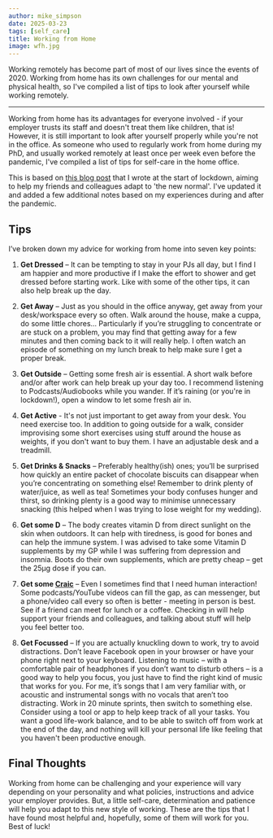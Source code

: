 ```yaml
---
author: mike_simpson
date: 2025-03-23
tags: [self_care]
title: Working from Home
image: wfh.jpg
---
```


Working remotely has become part of most of our lives since the events of 2020. Working from home has its own challenges for
our mental and physical health, so I've compiled a list of tips to look after yourself while working remotely.

---

Working from home has its advantages for everyone involved - if your employer trusts its staff and doesn't treat
them like children, that is! However, it is still important to look after yourself properly while you're not in the office.
As someone who used to regularly work from home during my PhD, and usually worked remotely at least once per week even
before the pandemic, I've compiled a list of tips for self-care in the home office.

This is based on [this blog post](https://mdsimpson.co.uk/2020/03/working-from-home-tips/) that I wrote at the start of lockdown, 
aiming to help my friends and colleagues adapt to 'the new normal'. I've updated it and added a few additional notes based on my 
experiences during and after the pandemic.

## Tips

I’ve broken down my advice for working from home into seven key points:

1. **Get Dressed** – It can be tempting to stay in your PJs all day, but I find I am happier and more productive if I make the effort to shower and get dressed before starting work. Like with some of the other tips, it can also help break up the day.

2. **Get Away** – Just as you should in the office anyway, get away from your desk/workspace every so often. Walk around the house, make a cuppa, do some little chores... Particularly if you’re struggling to concentrate or are stuck on a problem, you may find that getting away for a few minutes and then coming back to it will really help. I often watch an episode of something on my lunch break to help make sure I get a proper break.

3. **Get Outside** – Getting some fresh air is essential. A short walk before and/or after work can help break up your day too. I recommend listening to Podcasts/Audiobooks while you wander. If it’s raining (or you're in lockdown!), open a window to let some fresh air in.

4. **Get Active** - It's not just important to get away from your desk. You need exercise too. In addition to going outside for a walk, consider improvising some short exercises using stuff around the house as weights, if you don't want to buy them. I have an adjustable desk and a treadmill.

5. **Get Drinks & Snacks** – Preferably healthy(ish) ones; you’ll be surprised how quickly an entire packet of chocolate biscuits can disappear when you’re concentrating on something else! Remember to drink plenty of water/juice, as well as tea! Sometimes your body confuses hunger and thirst, so drinking plenty is a good way to minimise unnecessary snacking (this helped when I was trying to lose weight for my wedding).

6. **Get some D** – The body creates vitamin D from direct sunlight on the skin when outdoors. It can help with tiredness, is good for bones and can help the immune system. I was advised to take some Vitamin D supplements by my GP while I was suffering from depression and insomnia. Boots do their own supplements, which are pretty cheap – get the 25μg dose if you can.

7. **Get some [Craic](https://en.wikipedia.org/wiki/Craic)** – Even I sometimes find that I need human interaction! Some podcasts/YouTube videos can fill the gap, as can messenger, but a phone/video call every so often is better - meeting in person is best. See if a friend can meet for lunch or a coffee. Checking in will help support your friends and colleagues, and talking about stuff will help you feel better too.

8. **Get Focussed** – If you are actually knuckling down to work, try to avoid distractions. Don’t leave Facebook open in your browser or have your phone right next to your keyboard. Listening to music – with a comfortable pair of headphones if you don’t want to disturb others – is a good way to help you focus, you just have to find the right kind of music that works for you. For me, it’s songs that I am very familiar with, or acoustic and instrumental songs with no vocals that aren’t too distracting. Work in 20 minute sprints, then switch to something else. Consider using a tool or app to help keep track of all your tasks. You want a good life-work balance, and to be able to switch off from work at the end of the day, and nothing will kill your personal life like feeling that you haven't been productive enough.

## Final Thoughts

Working from home can be challenging and your experience will vary depending on your personality and what policies, instructions and advice your employer provides. But, a little self-care, determination and patience will help you adapt to this new style of working. These are the tips that I have found most helpful and, hopefully, some of them will work for you. Best of luck!
